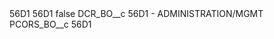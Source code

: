 <?xml version="1.0" encoding="UTF-8"?>
<CustomMetadata xmlns="http://soap.sforce.com/2006/04/metadata" xmlns:xsi="http://www.w3.org/2001/XMLSchema-instance" xmlns:xsd="http://www.w3.org/2001/XMLSchema">
    <description>56D1</description>
    <label>56D1</label>
    <protected>false</protected>
    <values>
        <field>DCR_BO__c</field>
        <value xsi:type="xsd:string">56D1 - ADMINISTRATION/MGMT</value>
    </values>
    <values>
        <field>PCORS_BO__c</field>
        <value xsi:type="xsd:string">56D1</value>
    </values>
</CustomMetadata>
